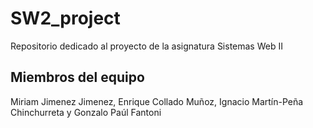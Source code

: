 # SW2_project
Repositorio dedicado al proyecto de la asignatura Sistemas Web II
## Miembros del equipo
Miriam Jimenez Jimenez, Enrique Collado Muñoz, Ignacio Martín-Peña Chinchurreta y Gonzalo Paúl Fantoni
